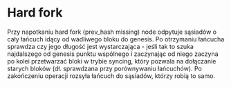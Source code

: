 # Hard fork
Przy napotkaniu hard fork (prev_hash missing) node odpytuje sąsiadów o cały łańcuch idący od wadliwego bloku do genesis. Po otrzymaniu łańcucha sprawdza czy jego długość jest wystarczająca - jeśli tak to szuka najdalszego od genesis punktu wspólnego i zaczynając od niego zaczyna po kolei przetwarzać bloki w trybie syncing, który pozwala na dołączanie starych bloków (dł. sprawdzana przy porównywaniu łańcuchów). Po zakończeniu operacji rozsyła łańcuch do sąsiadów, którzy robią to samo.